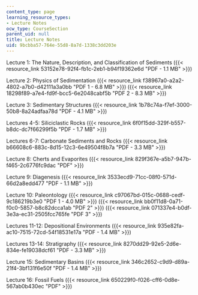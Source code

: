```yaml
---
content_type: page
learning_resource_types:
- Lecture Notes
ocw_type: CourseSection
parent_uid: null
title: Lecture Notes
uid: 9bcbba57-764e-55d8-8a7d-1338c3dd203e
---
```


Lecture 1: The Nature, Description, and Classification of Sediments ({{< resource_link 53152e78-92f4-fb1c-2eb1-b94f19362e6d "PDF - 1.1 MB" >}})

Lecture 2: Physics of Sedimentation ({{< resource_link f38967a0-a2a2-4802-a7b0-d42111a3a0bb "PDF 1 - 6.8 MB" >}}) ({{< resource_link 18298f89-a7e4-fd9f-bcc5-6e2048cabf5b "PDF 2 - 8.3 MB" >}})

Lecture 3: Sedimentary Structures ({{< resource_link 1b78c74a-f7ef-3000-50b8-8a24adfaa78d "PDF - 4.1 MB" >}})

Lectures 4-5: Siliciclastic Rocks ({{< resource_link 6f0f15dd-329f-b557-b8dc-dc7f66299f5b "PDF - 1.7 MB" >}})

Lectures 6-7: Carbonate Sediments and Rocks ({{< resource_link b66608c6-883c-8d15-12c3-6e49504f8b7a "PDF - 3.3 MB" >}})

Lecture 8: Cherts and Evaporites ({{< resource_link 829f367e-a5b7-947b-f465-2c6776fc9dac "PDF" >}})

Lecture 9: Diagenesis ({{< resource_link 3533ecd9-71cc-08f0-571d-66d2a8edd477 "PDF - 1.1 MB" >}})

Lecture 10: Paleontology ({{< resource_link c97067bd-015c-0688-cedf-9c186219b3e0 "PDF 1 - 4.0 MB" >}}) ({{< resource_link bb0f11d8-0a71-f0c0-5857-b8c82dcca1ab "PDF 2" >}}) ({{< resource_link 071337e4-b0df-3e3a-ec31-2505fcc765fe "PDF 3" >}})

Lectures 11-12: Depositional Environments ({{< resource_link 935e82fa-ac10-7515-72cd-54f18531e17a "PDF - 1.4 MB" >}})

Lectures 13-14: Stratigraphy ({{< resource_link 8270dd29-92e5-2d6e-834e-fe19038dcf61 "PDF - 3.3 MB" >}})

Lecture 15: Sedimentary Basins ({{< resource_link 346c2652-c9d9-d89a-21f4-3bf131f6e50f "PDF - 1.4 MB" >}})

Lecture 16: Fossil Fuels ({{< resource_link 650229f0-f026-cff6-0d8e-567ab0b430ec "PDF" >}})